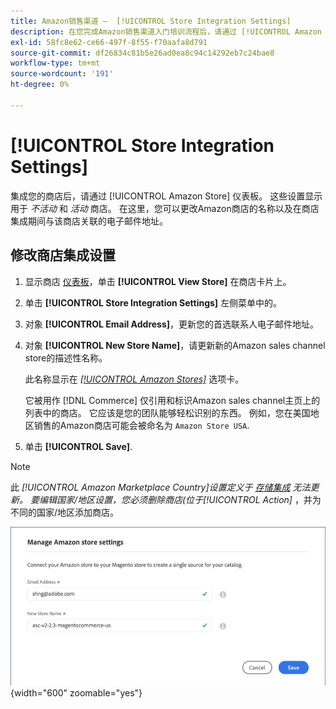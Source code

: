```yaml
---
title: Amazon销售渠道 —  [!UICONTROL Store Integration Settings]
description: 在您完成Amazon销售渠道入门培训流程后，请通过 [!UICONTROL Amazon Store] 仪表板
exl-id: 58fc8e62-ce66-497f-8f55-f70aafa8d791
source-git-commit: df26834c81b5e26ad0ea8c94c14292eb7c24bae8
workflow-type: tm+mt
source-wordcount: '191'
ht-degree: 0%

---
```


# [!UICONTROL Store Integration Settings]

集成您的商店后，请通过 [!UICONTROL Amazon Store] 仪表板。 这些设置显示用于 *不活动* 和 *活动* 商店。 在这里，您可以更改Amazon商店的名称以及在商店集成期间与该商店关联的电子邮件地址。

## 修改商店集成设置

1. 显示商店 [仪表板](./amazon-store-dashboard.md)，单击 **[!UICONTROL View Store]** 在商店卡片上。

1. 单击 **[!UICONTROL Store Integration Settings]** 左侧菜单中的。

1. 对象 **[!UICONTROL Email Address]**，更新您的首选联系人电子邮件地址。

1. 对象 **[!UICONTROL New Store Name]**，请更新新的Amazon sales channel store的描述性名称。

   此名称显示在 [_[!UICONTROL Amazon Stores]_](./managing-stores.md) 选项卡。

   它被用作 [!DNL Commerce] 仅引用和标识Amazon sales channel主页上的列表中的商店。 它应该是您的团队能够轻松识别的东西。 例如，您在美国地区销售的Amazon商店可能会被命名为 `Amazon Store USA`.

1. 单击 **[!UICONTROL Save]**.

>[!NOTE]
>
>此 _[!UICONTROL Amazon Marketplace Country]_设置定义于 [存储集成](./store-integration.md) 无法更新。 要编辑国家/地区设置，您必须删除商店(位于_[!UICONTROL Action]_ ，并为不同的国家/地区添加商店。

![存储集成设置](assets/amazon-store-settings.png){width="600" zoomable="yes"}
